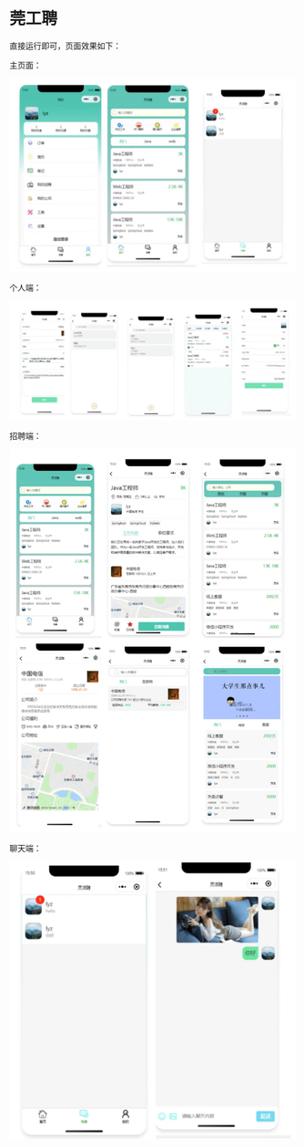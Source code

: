 # 莞工聘



直接运行即可，页面效果如下：

主页面：



![](https://raw.githubusercontent.com/llyyzzs/picture/master/booszp/home.jpg)

个人端：

![](https://raw.githubusercontent.com/llyyzzs/picture/master/booszp/user.jpg)

招聘端：

![](https://raw.githubusercontent.com/llyyzzs/picture/master/booszp/item.jpg)

聊天端：

![](https://raw.githubusercontent.com/llyyzzs/picture/master/booszp/chat.jpg)
